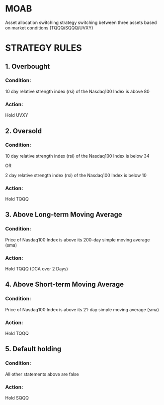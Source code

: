 # MOAB
Asset allocation switching strategy switching between three assets based on market conditions (TQQQ/SQQQ/UVXY)

# STRATEGY RULES
##  1. Overbought
### Condition:
10 day relative strength index (rsi) of the Nasdaq100 Index is above 80
### Action:
Hold UVXY

## 2. Oversold
### Condition:
10 day relative strength index (rsi) of the Nasdaq100 Index is below 34

OR

2 day relative strength index (rsi) of the Nasdaq100 Index is below 10
### Action:
Hold TQQQ

## 3. Above Long-term Moving Average
### Condition:
Price of Nasdaq100 Index is above its 200-day simple moving average (sma)
### Action:
Hold TQQQ (DCA over 2 Days)

## 4. Above Short-term Moving Average
### Condition:
Price of Nasdaq100 Index is above its 21-day simple moving average (sma)
### Action:
Hold TQQQ

## 5. Default holding
### Condition:
All other statements above are false
### Action:
Hold SQQQ

